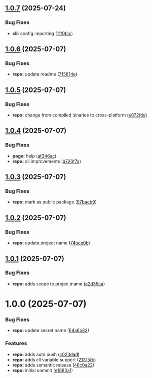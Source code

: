 ## [1.0.7](https://github.com/asibilia/commit/compare/v1.0.6...v1.0.7) (2025-07-24)


### Bug Fixes

* **cli:** config importing ([11f0fcc](https://github.com/asibilia/commit/commit/11f0fcc72033475fc098f14fb0c7c89dd8a45980))

## [1.0.6](https://github.com/asibilia/commit/compare/v1.0.5...v1.0.6) (2025-07-07)


### Bug Fixes

* **repo:** update readme ([715814e](https://github.com/asibilia/commit/commit/715814ea5a4bdacfdda871be89d66e1fa34a8f9a))

## [1.0.5](https://github.com/asibilia/commit/compare/v1.0.4...v1.0.5) (2025-07-07)


### Bug Fixes

* **repo:** change from compiled binaries to cross-platform ([e072fde](https://github.com/asibilia/commit/commit/e072fdeb904ee159e99c1d0439f822295434a359))

## [1.0.4](https://github.com/asibilia/commit/compare/v1.0.3...v1.0.4) (2025-07-07)


### Bug Fixes

* **page:** help ([af346ac](https://github.com/asibilia/commit/commit/af346aca14cd02363683fa93607b5290d852f7f7))
* **repo:** cli improvements ([a726f7a](https://github.com/asibilia/commit/commit/a726f7a763bca81dc259c3342b6670d18eb4d34c))

## [1.0.3](https://github.com/asibilia/commit/compare/v1.0.2...v1.0.3) (2025-07-07)


### Bug Fixes

* **repo:** mark as public package ([97bacb9](https://github.com/asibilia/commit/commit/97bacb9ddf02620a3d3e85f7b67d14d41ff34f63))

## [1.0.2](https://github.com/asibilia/commit/compare/v1.0.1...v1.0.2) (2025-07-07)


### Bug Fixes

* **repo:** update project name ([74bce0b](https://github.com/asibilia/commit/commit/74bce0b7b48f14b7344c655762781ab16d3208d8))

## [1.0.1](https://github.com/asibilia/commit/compare/v1.0.0...v1.0.1) (2025-07-07)

### Bug Fixes

* **repo:** adds scope to projec tname ([a2d35ca](https://github.com/asibilia/commit/commit/a2d35ca2789608fbe6e8a902aecd78a8477d92bc))

# 1.0.0 (2025-07-07)

### Bug Fixes

* **repo:** update secret name ([84a6b82](https://github.com/asibilia/commit/commit/84a6b82cec972ab877ca55359d93033a4c754341))

### Features

* **repo:** adds auto push ([c023dad](https://github.com/asibilia/commit/commit/c023dad8c5ef7ad368b782bd166cdafc75fd32b2))
* **repo:** adds cli variable support ([21315fb](https://github.com/asibilia/commit/commit/21315fb7098074e1877b5b5e89b45a511e518643))
* **repo:** adds semantic release ([48c0a22](https://github.com/asibilia/commit/commit/48c0a226778f62bf21be45222a1812a6e0dcdca4))
* **repo:** initial commit ([e1880a1](https://github.com/asibilia/commit/commit/e1880a18915ea17d222cbaeeb3635f53c56fb17d))
